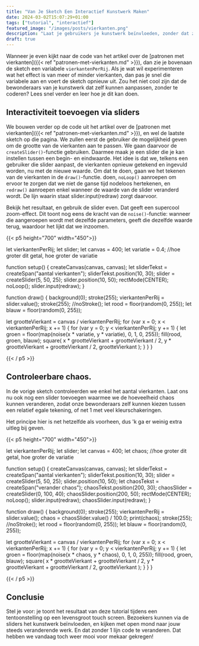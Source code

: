 ```yaml
---
title: "Van Je Sketch Een Interactief Kunstwerk Maken"
date: 2024-03-02T15:07:29+01:00
tags: ["tutorial", "interactief"]
featured_image: "/images/posts/vierkanten.png"
description: "Laat je gebruikers je kunstwerk beïnvloeden, zonder dat ze moeten coderen."
draft: true
---
```

Wanneer je even kijkt naar de code van het artikel over de [patronen met vierkanten]({{< ref "patronen-met-vierkanten.md" >}}), dan zie je bovenaan de sketch een variabele ```vierkantenPerRij```. Als je wat wil experimenteren wat het effect is van meer of minder vierkanten, dan pas je snel die variabele aan en voert de sketch opnieuw uit. Zou het niet cool zijn dat de bewonderaars van je kunstwerk dat zelf kunnen aanpassen, zonder te coderen? Lees snel verder en leer hoe je dit kan doen.
<!--more-->


## Interactiviteit toevoegen via sliders
We bouwen verder op de code uit het artikel over de [patronen met vierkanten]({{< ref "patronen-met-vierkanten.md" >}}), en wel de laatste sketch op die pagina. We zullen eerst de gebruiker de mogelijkheid geven om de grootte van de vierkanten aan te passen. We gaan daarvoor de ```createSlider()```-functie gebruiken. Daarmee maak je een slider die je kan instellen tussen een begin- en eindwaarde. Het idee is dat we, telkens een gebruiker die slider aanpast, de vierkanten opnieuw getekend en ingevuld worden, nu met de nieuwe waarde. Om dat te doen, gaan we het tekenen van de vierkanten in de ```draw()```-functie. doen, ```noLoop()``` aanroepen om ervoor te zorgen dat we niet de ganse tijd nodeloos hertekenen, en ```redraw()``` aanroepen enkel wanneer de waarde van de slider veranderd wordt. De lijn waarin staat slider.input(redraw) zorgt daarvoor.

Bekijk het resultaat, en gebruik de slider even. Dat geeft een supercool zoom-effect. Dit toont nog eens de kracht van de ```noise()```-functie: wanneer die aangeroepen wordt met dezelfde parameters, geeft die dezelfde waarde terug, waardoor het lijkt dat we inzoomen.

{{< p5 height="700" width="450">}}

let vierkantenPerRij;
let slider;
let canvas = 400;
let variatie = 0.4; //hoe groter dit getal, hoe groter de variatie

function setup() {
  createCanvas(canvas, canvas);
  let sliderTekst = createSpan("aantal vierkanten");
  sliderTekst.position(10, 30);
  slider = createSlider(5, 50, 25);
  slider.position(10, 50);
  rectMode(CENTER);
  noLoop();
  slider.input(redraw);
}

function draw() {
  background(0);
  stroke(255);
  vierkantenPerRij = slider.value();
  stroke(255);
  //noStroke();
  let rood = floor(random(0, 255));
  let blauw = floor(random(0, 255));

  let grootteVierkant = canvas / vierkantenPerRij;
  for (var x = 0; x < vierkantenPerRij; x += 1) {
    for (var y = 0; y < vierkantenPerRij; y += 1) {
      let groen = floor(map(noise(x * variatie, y * variatie), 0, 1, 0, 255));
      fill(rood, groen, blauw);
      square(
        x * grootteVierkant + grootteVierkant / 2,
        y * grootteVierkant + grootteVierkant / 2,
        grootteVierkant
      );
    }
  }
}

{{< / p5 >}}

## Controleerbare chaos.
In de vorige sketch controleerden we enkel het aantal vierkanten. Laat ons nu ook nog een slider toevoegen waarmee we de hoeveelheid chaos kunnen veranderen, zodat onze bewonderaars zelf kunnen kiezen tussen een relatief egale tekening, of net 1 met veel kleurschakeringen.

Het principe hier is net hetzelfde als voorheen, dus 'k ga er weinig extra uitleg bij geven.

{{< p5 height="700" width="450">}}

let vierkantenPerRij;
let slider;
let canvas = 400;
let chaos; //hoe groter dit getal, hoe groter de variatie

function setup() {
  createCanvas(canvas, canvas);
  let sliderTekst = createSpan("aantal vierkanten");
  sliderTekst.position(10, 30);
  slider = createSlider(5, 50, 25);
  slider.position(10, 50);
  let chaosTekst = createSpan("verander chaos");
  chaosTekst.position(200, 30);
  chaosSlider = createSlider(0, 100, 40);
  chaosSlider.position(200, 50);
  rectMode(CENTER);
  noLoop();
  slider.input(redraw);
  chaosSlider.input(redraw);
}

function draw() {
  background(0);
  stroke(255);
  vierkantenPerRij = slider.value();
  chaos = chaosSlider.value() / 100.0;
  print(chaos);
  stroke(255);
  //noStroke();
  let rood = floor(random(0, 255));
  let blauw = floor(random(0, 255));

  let grootteVierkant = canvas / vierkantenPerRij;
  for (var x = 0; x < vierkantenPerRij; x += 1) {
    for (var y = 0; y < vierkantenPerRij; y += 1) {
      let groen = floor(map(noise(x * chaos, y * chaos), 0, 1, 0, 255));
      fill(rood, groen, blauw);
      square(
        x * grootteVierkant + grootteVierkant / 2,
        y * grootteVierkant + grootteVierkant / 2,
        grootteVierkant
      );
    }
  }
}

{{< / p5 >}}

## Conclusie
Stel je voor: je toont het resultaat van deze tutorial tijdens een tentoonstelling op een levensgroot touch screen. Bezoekers kunnen via de sliders het kunstwerk beïnvloeden, en kijken met open mond naar jouw steeds veranderende werk. En dat zonder 1 lijn code te veranderen. Dat hebben we vandaag toch weer mooi voor mekaar gekregen!